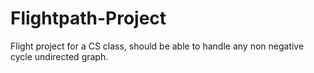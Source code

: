 # Flightpath-Project
Flight project for a CS class, should be able to handle any non negative cycle undirected graph.
